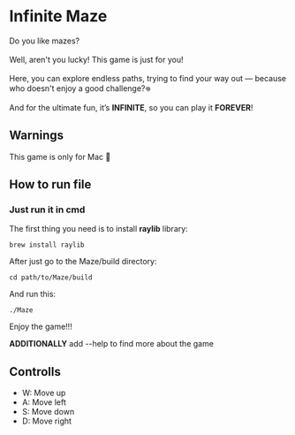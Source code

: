 # Infinite Maze

Do you like mazes? <br>
<br>
Well, aren't you lucky! This game is just for you! <br> <br>
Here, you can explore endless paths, trying to find your way out — because who doesn't enjoy a good challenge?‏𖦹<br><br>
And for the ultimate fun, it’s **INFINITE**, so you can play it **FOREVER**! <br>

## Warnings
This game is only for Mac 🤷

## How to run file
### Just run it in cmd <br>

The first thing you need is to install **raylib** library: <br>
```
brew install raylib
```
After just go to the Maze/build directory: <br>
```
cd path/to/Maze/build
```
And run this: <br>
```
./Maze
```
Enjoy the game!!!

**ADDITIONALLY** add --help to find more about the game

## Controlls
* W: Move up
* A: Move left
* S: Move down
* D: Move right
